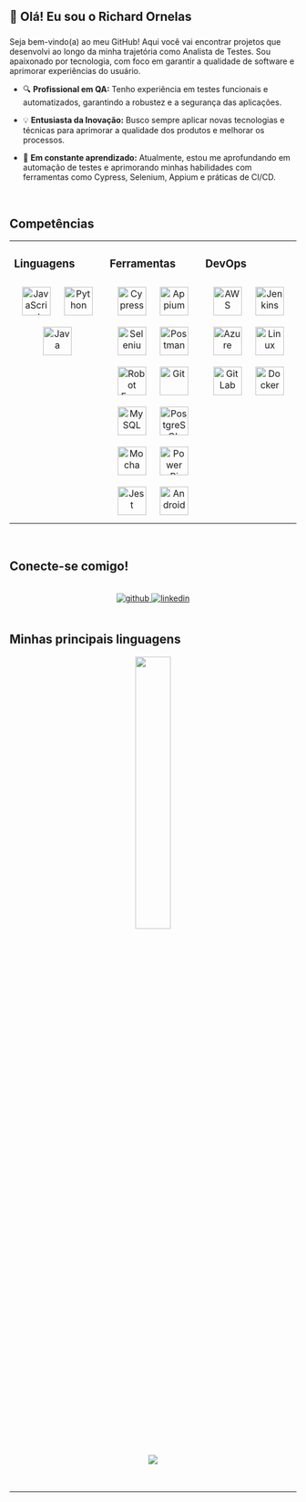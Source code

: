 

  

## 👋 Olá! Eu sou o Richard Ornelas  
  

### <div align="right">
Seja bem-vindo(a) ao meu GitHub! Aqui você vai encontrar projetos que desenvolvi ao longo da minha trajetória como Analista de Testes. Sou apaixonado por tecnologia, com foco em garantir a qualidade de software e aprimorar experiências do usuário.</div>  
  

- 🔍 **Profissional em QA:** Tenho experiência em testes funcionais e automatizados, garantindo a robustez e a segurança das aplicações.  
  

- 💡 **Entusiasta da Inovação:** Busco sempre aplicar novas tecnologias e técnicas para aprimorar a qualidade dos produtos e melhorar os processos.  
  

- 🌱 **Em constante aprendizado:** Atualmente, estou me aprofundando em automação de testes e aprimorando minhas habilidades com ferramentas como Cypress, Selenium, Appium e práticas de CI/CD.  
  

<br/>  


## Competências 
<table><tr><td valign="top" width="33%">



### Linguagens  
<div align="center">  
<a href="https://www.javascript.com/" target="_blank"><img style="margin: 10px" src="https://profilinator.rishav.dev/skills-assets/javascript-original.svg" alt="JavaScript" height="50" /></a>  
<a href="https://www.python.org/" target="_blank"><img style="margin: 10px" src="https://profilinator.rishav.dev/skills-assets/python-original.svg" alt="Python" height="50" /></a>  
<a href="https://www.java.com/" target="_blank"><img style="margin: 10px" src="https://profilinator.rishav.dev/skills-assets/java-original-wordmark.svg" alt="Java" height="50" /></a>  
</div>

</td><td valign="top" width="33%">



### Ferramentas  
<div align="center">
<a href="https://www.cypress.io/" target="_blank"><img style="margin: 10px" src="https://github.com/gilbarbara/logos/blob/main/logos/cypress-icon.svg" alt="Cypress" height="50" /></a>
<a href="https://appium.io/" target="_blank"><img style="margin: 10px" src="https://github.com/gilbarbara/logos/blob/main/logos/appium.svg" alt="Appium" height="50" /></a>
<a href="https://www.selenium.dev/" target="_blank"><img style="margin: 10px" src="https://github.com/gilbarbara/logos/blob/main/logos/selenium.svg" alt="Selenium" height="50" /></a>
<a href="https://www.postman.com/" target="_blank"><img style="margin: 10px" src="https://github.com/gilbarbara/logos/blob/main/logos/postman-icon.svg" alt="Postman" height="50" /></a>
<a href="https://robotframework.org/" target="_blank"><img style="margin: 10px" src="https://raw.githubusercontent.com/robotframework/visual-identity/master/logo/robot-framework-white.png" alt="Robot Framework" height="50" /></a>
<a href="https://github.com/" target="_blank"><img style="margin: 10px" src="https://profilinator.rishav.dev/skills-assets/git-scm-icon.svg" alt="Git" height="50" /></a>  
<a href="https://www.mysql.com/" target="_blank"><img style="margin: 10px" src="https://profilinator.rishav.dev/skills-assets/mysql-original-wordmark.svg" alt="MySQL" height="50" /></a>  
<a href="https://www.postgresql.org/" target="_blank"><img style="margin: 10px" src="https://profilinator.rishav.dev/skills-assets/postgresql-original-wordmark.svg" alt="PostgreSQL" height="50" /></a>  
<a href="https://mochajs.org/" target="_blank"><img style="margin: 10px" src="https://profilinator.rishav.dev/skills-assets/mocha.png" alt="Mocha" height="50" /></a>  
<a href="https://powerbi.microsoft.com/en-us/" target="_blank"><img style="margin: 10px" src="https://profilinator.rishav.dev/skills-assets/powerbi.png" alt="Power Bi" height="50" /></a>  
<a href="https://www.jestjs.io/" target="_blank"><img style="margin: 10px" src="https://profilinator.rishav.dev/skills-assets/jest.svg" alt="Jest" height="50" /></a>  
<a href="https://www.android.com/intl/en_in/" target="_blank"><img style="margin: 10px" src="https://profilinator.rishav.dev/skills-assets/android-original-wordmark.svg" alt="Android" height="50" /></a>  
</div>  
</div>

</td><td valign="top" width="33%">



### DevOps  
<div align="center">  
<a href="https://aws.amazon.com/" target="_blank"><img style="margin: 10px" src="https://profilinator.rishav.dev/skills-assets/amazonwebservices-original-wordmark.svg" alt="AWS" height="50" /></a>  
<a href="https://www.jenkins.io/" target="_blank"><img style="margin: 10px" src="https://profilinator.rishav.dev/skills-assets/jenkins-icon.svg" alt="Jenkins" height="50" /></a>  
<a href="https://azure.microsoft.com/en-in/" target="_blank"><img style="margin: 10px" src="https://profilinator.rishav.dev/skills-assets/microsoft_azure-icon.svg" alt="Azure" height="50" /></a>  
<a href="https://www.linux.org/" target="_blank"><img style="margin: 10px" src="https://profilinator.rishav.dev/skills-assets/linux-original.svg" alt="Linux" height="50" /></a>  
<a href="https://about.gitlab.com/" target="_blank"><img style="margin: 10px" src="https://profilinator.rishav.dev/skills-assets/gitlab.svg" alt="GitLab" height="50" /></a>  
<a href="https://www.docker.com/" target="_blank"><img style="margin: 10px" src="https://profilinator.rishav.dev/skills-assets/docker-original-wordmark.svg" alt="Docker" height="50" />
</a>  
</div>

</td></tr></table>  

<br/>  


## Conecte-se comigo!
<br/>
<div align="center">
<a href="https://github.com/https://github.com/Richard-Ornelas" target="_blank">
<img src=https://img.shields.io/badge/github-%2324292e.svg?&style=for-the-badge&logo=github&logoColor=white alt=github style="margin-bottom: 5px;" />
</a>
<a href="https://www.linkedin.com/in/richardornelas-/" target="_blank">
<img src=https://img.shields.io/badge/linkedin-%231E77B5.svg?&style=for-the-badge&logo=linkedin&logoColor=white alt=linkedin style="margin-bottom: 5px;" />
</a>  
</div>  
  

<br/>  


## Minhas principais linguagens  
<div align="center">
<img src="https://github-readme-stats.vercel.app/api/top-langs/?username=Richard-Ornelas&hide_border=true&layout=compact" align="center" style="width: 35%" />  
</div>  

<br/>  

<br/>  

<div align="center">
<img src="https://komarev.com/ghpvc/?username=Richard-Ornelas&&style=flat-square" align="center" />
</div>  
  

<br/>  

<div align="center"></div>
<br />

----
